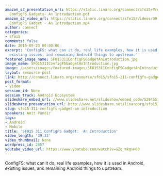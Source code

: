 ```yaml
---
amazon_s3_presentation_url: https://static.linaro.org/connect/sfo15/Presentations/09-23-Wednesday/SFO15-311-
  ConfigFS Gadgets- An Introduction.pdf
amazon_s3_video_url: https://static.linaro.org/connect/sfo15/Videos/09-23-Wednesday/SFO15-311
  ConfigFS Gadget - An Introduction.mp4
author: connect
categories:
- sfo15
comments: false
date: 2015-09-23 00:00:00
excerpt: 'ConfigFS: what can it do, real life examples, how it is used in Android,
  existing issues, and remaining Android things to upstream.'
featured_image_name: SFO15311ConfigFSGadgetAnIntroduction.jpg
image_name: SFO15311ConfigFSGadgetAnIntroduction.jpg
image: /assets/images/featured-images/SFO15311ConfigFSGadgetAnIntroduction.jpg
layout: resource-post
link: http://connect.linaro.org/resource/sfo15/sfo15-311-configfs-gadget-an-introduction/
post_format:
- Video
session_id: None
session_track: Android Ecosystem
slideshare_embed_url: //www.slideshare.net/slideshow/embed_code/52946511
slideshare_presentation_url: http://www.slideshare.net/linaroorg/sfo15311-configfs-gadget-an-introduction
slug: sfo15-311-configfs-gadget-an-introduction
speakers: Amit Pundir
tags:
- Android
- Mobile
title: 'SFO15 311 ConfigFS Gadget:  An Introduction'
video_length: '39:33'
video_thumbnail: None
wordpress_id: 2857
youtube_video_url: https://www.youtube.com/watch?v=GZq_mkgxH60
---
```


ConfigFS: what can it do, real life examples, how it is used in Android, existing issues, and remaining Android things to upstream.